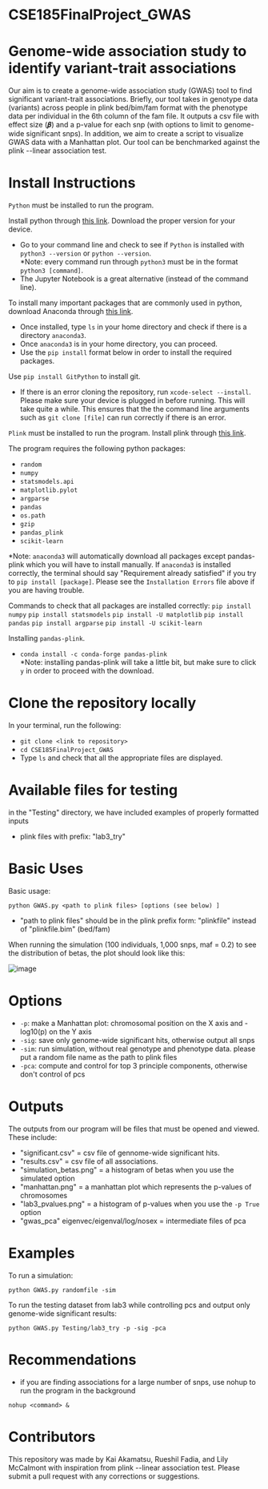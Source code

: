 # CSE185FinalProject_GWAS

# Genome-wide association study to identify variant-trait associations
Our aim is to create a genome-wide association study (GWAS) tool to find significant variant-trait associations. Briefly, our tool takes in genotype data (variants) across people in plink bed/bim/fam format with the phenotype data per individual in the 6th column of the fam file. It outputs a csv file with effect size (𝜷) and a p-value for each snp (with options to limit to genome-wide significant snps). In addition, we aim to create a script to visualize GWAS data with a Manhattan plot. Our tool can be benchmarked against the plink --linear association test.

# Install Instructions 
`Python` must be installed to run the program. 

Install python through [this link](https://www.python.org/downloads/). Download the proper version for your device.
- Go to your command line and check to see if `Python` is installed with `python3 --version` or `python --version`.  
*Note: every command run through `python3` must be in the format `python3 [command]`.
- The Jupyter Notebook is a great alternative (instead of the command line).  

To install many important packages that are commonly used in python, download Anaconda through [this link](https://www.anaconda.com/download).
- Once installed, type `ls` in your home directory and check if there is a directory `anaconda3`.
- Once `anaconda3` is in your home directory, you can proceed.
- Use the `pip install` format below in order to install the required packages.  

Use `pip install GitPython` to install git.

- If there is an error cloning the repository, run `xcode-select --install`. Please make sure your device is plugged in before running. This will take quite a while. This ensures that the the command line arguments such as `git clone [file]` can run correctly if there is an error. 

`Plink` must be installed to run the program. 
Install plink through [this link](https://www.cog-genomics.org/plink/).

The program requires the following python packages:
- `random`
- `numpy`
- `statsmodels.api`
- `matplotlib.pylot`
- `argparse`
- `pandas`
- `os.path`
- `gzip`
- `pandas_plink`
- `scikit-learn`
  
*Note: `anaconda3` will automatically download all packages except pandas-plink which you will have to install manually. If `anaconda3` is installed correctly, the terminal should say "Requirement already satisfied" if you try to `pip install [package]`.
Please see the `Installation Errors` file above if you are having trouble.

Commands to check that all packages are installed correctly:
`pip install numpy`
`pip install statsmodels`
`pip install -U matplotlib`
`pip install pandas`
`pip install argparse`
`pip install -U scikit-learn`

Installing `pandas-plink`.
- `conda install -c conda-forge pandas-plink`   
*Note: installing pandas-plink will take a little bit, but make sure to click `y` in order to proceed with the download.

# Clone the repository locally
In your terminal, run the following:
- `git clone <link to repository>`
- `cd CSE185FinalProject_GWAS`
- Type `ls` and check that all the appropriate files are displayed.

# Available files for testing
in the "Testing" directory, we have included examples of properly formatted inputs
- plink files with prefix: "lab3_try"

# Basic Uses
Basic usage:

`python GWAS.py <path to plink files> [options (see below) ] `

- "path to plink files" should be in the plink prefix form: "plinkfile" instead of "plinkfile.bim" (bed/fam)

When running the simulation (100 individuals, 1,000 snps, maf = 0.2) to see the distribution of betas, the plot should look like this:  

![image](https://github.com/Lily-McCalmont/CSE185FinalProject_GWAS/assets/134024621/5fc22cdc-263d-48c5-8fbc-7363074e7e16) 

# Options
- `-p`: make a Manhattan plot: chromosomal position on the X axis and -log10(p) on the Y axis
- `-sig`: save only genome-wide significant hits, otherwise output all snps
- `-sim`: run simulation, without real genotype and phenotype data. please put a random file name as the path to plink files
- `-pca`: compute and control for top 3 principle components, otherwise don't control of pcs

# Outputs
The outputs from our program will be files that must be opened and viewed. These include:
- "significant.csv" = csv file of gennome-wide significant hits.
- "results.csv" = csv file of all associations.
- "simulation_betas.png" = a histogram of betas when you use the simulated option
- "manhattan.png" = a manhattan plot which represents the p-values of chromosomes
- "lab3_pvalues.png" = a histogram of p-values when you use the `-p True` option
- "gwas_pca" eigenvec/eigenval/log/nosex = intermediate files of pca   
  
# Examples 
To run a simulation: 

`python GWAS.py randomfile -sim`
  
To run the testing dataset from lab3 while controlling pcs and output only genome-wide significant results:

`python GWAS.py Testing/lab3_try -p -sig -pca`
  
# Recommendations
- if you are finding associations for a large number of snps, use nohup to run the program in the background

`nohup <command> &`
  
# Contributors
This repository was made by Kai Akamatsu, Rueshil Fadia, and Lily McCalmont with inspiration from plink --linear association test.
Please submit a pull request with any corrections or suggestions.
